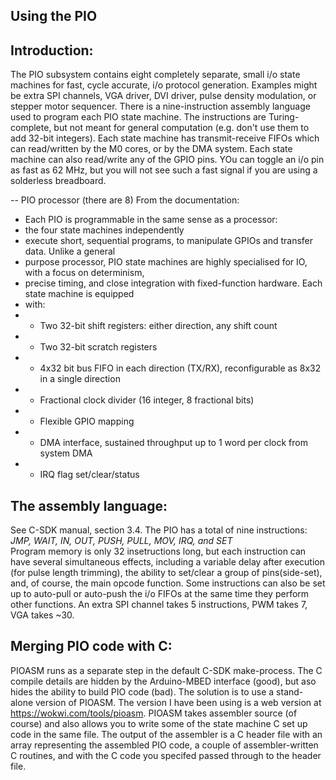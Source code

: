 Using the PIO 
------------
Introduction: 
-------------
The PIO subsystem contains eight completely separate, small i/o state machines for fast, cycle accurate, 
i/o protocol generation. Examples might be extra SPI channels, VGA driver, DVI driver, pulse density modulation, 
or stepper motor sequencer. There is a nine-instruction assembly language used to program each PIO state machine. 
The instructions are Turing-complete, but not meant for general computation (e.g. don't use them to add 32-bit integers).
Each state machine has transmit-receive FIFOs which can read/written by the M0 cores, or by the DMA system. 
Each state machine can also read/write any of the GPIO pins. YOu can toggle an i/o pin as fast as 62 MHz, but you will not 
see such a fast signal if you are using a solderless breadboard.  

-- PIO processor (there are 8)
From the documentation:

 * Each PIO is programmable in the same sense as a processor:
 *   the four state machines independently
 * execute short, sequential programs, to manipulate GPIOs and transfer data. Unlike a general
 * purpose processor, PIO state machines are highly specialised for IO, with a focus on determinism,
 * precise timing, and close integration with fixed-function hardware. Each state machine is equipped
 * with:
 *  * Two 32-bit shift registers: either direction, any shift count
 *  * Two 32-bit scratch registers
 *  * 4x32 bit bus FIFO in each direction (TX/RX), reconfigurable as 8x32 in a single direction
 *  * Fractional clock divider (16 integer, 8 fractional bits)
 *  * Flexible GPIO mapping
 *  * DMA interface, sustained throughput up to 1 word per clock from system DMA
 *  * IRQ flag set/clear/status

The assembly language:
------------------------
See C-SDK manual, section 3.4. The PIO has a total of nine instructions:   
*JMP, WAIT, IN, OUT, PUSH, PULL, MOV, IRQ, and SET*  
Program memory is only 32 insetructions long, but each instruction can have several 
simultaneous effects, including a variable delay after execution (for pulse length trimming), the ability to
set/clear a group of pins(side-set), and, of course, the main opcode function. Some instructions can also be set up 
to auto-pull or auto-push the i/o FIFOs at the same time they perform other functions. An extra SPI channel takes 
5 instructions, PWM takes 7, VGA takes ~30.

 Merging PIO code with C: 
 ------------------------
 PIOASM runs as a separate step in the default C-SDK make-process. 
The C compile details are hidden by the Arduino-MBED interface (good), but aso hides the ability to build PIO code (bad).
The solution is to use a stand-alone version of PIOASM. The version I have been using is a web version at 
https://wokwi.com/tools/pioasm. PIOASM takes assembler source (of course) and also allows you to write some of the 
state machine C set up code in the same file. The output of the assembler is a C header file with an array 
representing the assembled PIO code, a couple of assembler-written C routines, and with the C code you specifed 
passed through to the header file. 

